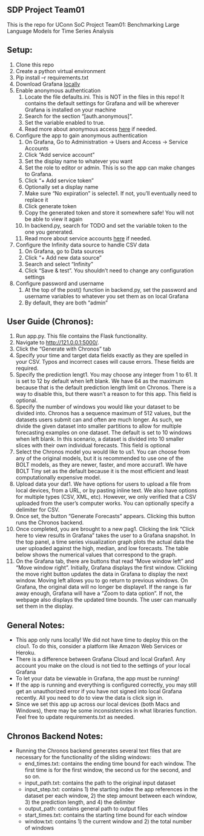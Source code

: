 ## SDP Project Team01
This is the repo for UConn SoC Project Team01: Benchmarking Large Language Models for Time Series Analysis
## Setup:
1. Clone this repo
1. Create a python virtual environment
1. Pip install –r requirements.txt
1. Download Grafana [locally](https://grafana.com/grafana/download "@embed")
1. Enable anonymous authentication
	1. Locate the file defaults.ini. This is NOT in the files in this repo! It contains the default settings for Grafana and will be wherever Grafana is installed on your machine
	1. Search for the section “[auth.anonymous]”.
	1. Set the variable enabled to true.
	1. Read more about anonymous access [here](https://grafana.com/docs/grafana/latest/setup-grafana/configure-security/configure-authentication/anonymous-auth/ "@embed") if needed.
1. Configure the app to gain anonymous authentication
	1. On Grafana, Go to Administration → Users and Access → Service Accounts
	1. Click “Add service account”
	1. Set the display name to whatever you want
	1. Set the role to editor or admin. This is so the app can make changes to Grafana.
	1. Click “+ Add service token”
	1. Optionally set a display name
	1. Make sure “No expiration” is selecte1. If not, you’ll eventually need to replace it
	1. Click generate token
	1. Copy the generated token and store it somewhere safe! You will not be able
	to view it again
	1. In backend.py, search for TODO and set the variable token to the one you generated.
	1. Read more about service accounts [here](https://grafana.com/docs/grafana/latest/administration/service-accounts/ "@embed") if needed.
1. Configure the Infinity data source to handle CSV data
	1. On Grafana, go to Data sources
	1. Click “+ Add new data source”
	1. Search and select “Infinity”
	1. Click “Save & test”. You shouldn’t need to change any configuration settings
1. Configure password and username
	1. At the top of the post() function in backend.py, set the password and username variables to whatever you set them as on local Grafana
	1. By default, they are both “admin”

## User Guide (Chronos):
1. Run app.py. This file contains the Flask functionality.
1. Navigate to http://121.0.0.1:5000/.
1. Click the “Generate with Chronos” tab
1. Specify your time and target data fields exactly as they are spelled in your CSV. Typos and incorrect cases will cause errors. These fields are required.
1. Specify the prediction lengt1. You may choose any integer from 1 to 61. It is set to 12 by default when left blank. We have 64 as the maximum because that is the default prediction length limit on Chronos. There is a way to disable this, but there wasn’t a reason to for this app. This field is optional.
1. Specify the number of windows you would like your dataset to be divided into. Chronos has a sequence maximum of 512 values, but the datasets users submit can and often are much longer. As such, we divide the given dataset into smaller partitions to allow for multiple forecasting examples on one dataset. The default is set to 10 windows when left blank. In this scenario, a dataset is divided into 10 smaller slices with their own individual forecasts. This field is optional
1. Select the Chronos model you would like to us1. You can choose from any of the original models, but it is recommended to use one of the BOLT models, as they are newer, faster, and more accurat1. We have BOLT Tiny set as the default because it is the most efficient and least computationally expensive model.
1. Upload data your dat1. We have options for users to upload a file from local devices, from a URL, or by pasting inline text. We also have options for multiple types (CSV, XML, etc). However, we only verified that a CSV uploaded from the user’s computer works. You can optionally specify a delimiter for CSV.
1. Once set, the button “Generate Forecasts” appears. Clicking this button runs the Chronos backend.
1. Once completed, you are brought to a new pag1. Clicking the link “Click here to view results in Grafana” takes the user to a Grafana snapshot. In the top panel, a time series visualization graph plots the actual data the user uploaded against the high, median, and low forecasts. The table below shows the numerical values that correspond to the graph.
1. On the Grafana tab, there are buttons that read “Move window left” and “Move window right”. Initially, Grafana displays the first window. Clicking the move right button updates the data in Grafana to display the next window. Moving left allows you to go return to previous windows. On Grafana, the original data will no longer be displaye1. If the range is far away enough, Grafana will have a “Zoom to data option”. If not, the webpage also displays the updated time bounds. The user can manually set them in the display.


## General Notes:
+ This app only runs locally! We did not have time to deploy this on the clou1. To do this, consider a platform like Amazon Web Services or Heroku.
+ There is a difference between Grafana Cloud and local Grafan1. Any account you make on the cloud is not tied to the settings of your local Grafana
+ To let your data be viewable in Grafana, the app must be running!
+ If the app is running and everything is configured correctly, you may still get an unauthorized error if you have not signed into local Grafana recently. All you need to do to view the data is click sign in.
+ Since we set this app up across our local devices (both Macs and Windows), there may be some inconsistencies in what libraries function. Feel free to update requirements.txt as needed.
 
## Chronos Backend Notes:
+ Running the Chronos backend generates several text files that are necessary for the functionality of the sliding windows:
	+ end_times.txt: contains the ending time bound for each window. The first time is for the first window, the second us for the second, and so on.
	+ input_path.txt: contains the path to the original input dataset
	+ input_step.txt: contains 1) the starting index the app references in the dataset per each window, 2) the step amount between each window, 3) the prediction length, and 4) the delimiter
	+ output_path: contains general path to output files
	+ start_times.txt: contains the starting time bound for each window
	+ window.txt: contains 1) the current window and 2) the total number of windows
